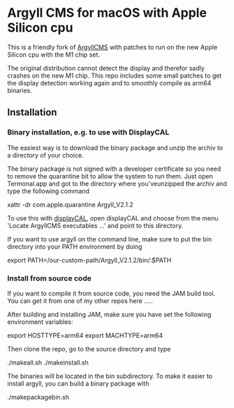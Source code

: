 # Argyll CMS for macOS with Apple Silicon cpu   #
This is a friendly fork of [ArgyllCMS](https://www.argyllcms.com) with patches to run on the new Apple Silicon cpu with the M1 chip set.

The original distribution cannot detect the display and therefor sadly crashes on the new M1 chip. This repo includes some small patches to
get the display detection working again and to smoothly compile as arm64 binaries. 

## Installation ##

### Binary installation, e.g. to use with DisplayCAL ###
The easiest way is to download the binary package and unzip the archiv to a directory of your choice. 

The binary package is not signed with a developer certificate so you need to remove the quarantine bit to allow the system to run them. Just open Termonal.app
and got to the directory where you'veunzipped the archiv and type the following command

xattr -dr com.apple.quarantine Argyll_V2.1.2

To use this with [displayCAL](https://displaycal.net), open displayCAL and choose from the menu 'Locate ArgyllCMS executables ...' and point to this directory.

If you want to use argyll on the command line, make sure to put the bin directory into your PATH environment by doing

export PATH=/our-custom-path/Argyll_V2.1.2/bin/:$PATH


### Install from source code ###

If you want to compile it from source code, you need the JAM build tool. You can get it from one of my other repos here .....

After building and installing JAM, make sure you have set the following environment variables:

export HOSTTYPE=arm64
export MACHTYPE=arm64

Then clone the repo, go to the source directory and type

./makeall.sh
./makeinstall.sh

The binaries will be located in the bin subdirectory. To make it easier to install argyll, you can build a binary package with 

./makepackagebin.sh





